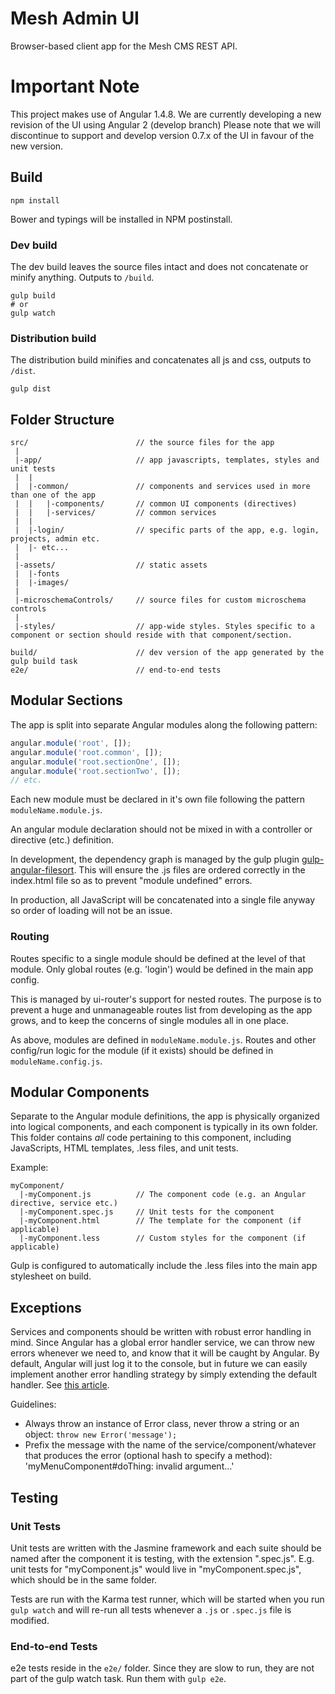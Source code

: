 # Mesh Admin UI

Browser-based client app for the Mesh CMS REST API.


# Important Note

This project makes use of Angular 1.4.8. We are currently developing a new revision of the UI using Angular 2 (develop branch)
Please note that we will discontinue to support and develop version 0.7.x of the UI in favour of the new version.

## Build

```Shell
npm install
```
Bower and typings will be installed in NPM postinstall.

### Dev build

The dev build leaves the source files intact and does not concatenate or minify anything. Outputs
to `/build`.

```
gulp build
# or
gulp watch
```

### Distribution build

The distribution build minifies and concatenates all js and css, outputs to `/dist`.

```
gulp dist
```


## Folder Structure

```
src/                        // the source files for the app
 |
 |-app/                     // app javascripts, templates, styles and unit tests
 |  |
 |  |-common/               // components and services used in more than one of the app
 |  |   |-components/       // common UI components (directives)
 |  |   |-services/         // common services
 |  |
 |  |-login/                // specific parts of the app, e.g. login, projects, admin etc.
 |  |- etc...
 |
 |-assets/                  // static assets
 |  |-fonts
 |  |-images/        
 |
 |-microschemaControls/     // source files for custom microschema controls
 |
 |-styles/                  // app-wide styles. Styles specific to a component or section should reside with that component/section.
 
build/                      // dev version of the app generated by the gulp build task
e2e/                        // end-to-end tests
```

## Modular Sections

The app is split into separate Angular modules along the following pattern:

```JavaScript
angular.module('root', []);
angular.module('root.common', []);
angular.module('root.sectionOne', []);
angular.module('root.sectionTwo', []);
// etc.
```

Each new module must be declared in it's own file following the pattern `moduleName.module.js`.

An angular module declaration should not be mixed in with a controller or directive (etc.) definition.

In development, the dependency graph is managed by the gulp plugin [gulp-angular-filesort](https://github.com/klei/gulp-angular-filesort). 
This will ensure the .js files are ordered correctly in the index.html file so as to prevent "module undefined" errors.

In production, all JavaScript will be concatenated into a single file anyway so order of loading will not be an issue.

### Routing
Routes specific to a single module should be defined at the level of that module. Only global routes (e.g. 'login') would be defined
in the main app config.

This is managed by ui-router's support for nested routes. The purpose is to prevent a huge and unmanageable routes list from developing as
the app grows, and to keep the concerns of single modules all in one place.

As above, modules are defined in `moduleName.module.js`.
Routes and other config/run logic for the module (if it exists) should be defined in `moduleName.config.js`.

## Modular Components

Separate to the Angular module definitions, the app is physically organized into logical components, and each component is typically in its own folder. This folder contains *all* code 
pertaining to this component, including JavaScripts, HTML templates, .less files, and unit tests.

Example:

```
myComponent/
  |-myComponent.js          // The component code (e.g. an Angular directive, service etc.)
  |-myComponent.spec.js     // Unit tests for the component
  |-myComponent.html        // The template for the component (if applicable)
  |-myComponent.less        // Custom styles for the component (if applicable)
```

Gulp is configured to automatically include the .less files into the main app stylesheet on build.

## Exceptions

Services and components should be written with robust error handling in mind. Since Angular has a global error handler service, we can
throw new errors whenever we need to, and know that it will be caught by Angular. By default, Angular will just log it to the console,
but in future we can easily implement another error handling strategy by simply extending the default handler. See [this article](http://bahmutov.calepin.co/catch-all-errors-in-angular-app.html).

Guidelines:

* Always throw an instance of Error class, never throw a string or an object: `throw new Error('message');`
* Prefix the message with the name of the service/component/whatever that produces the error (optional hash to specify a method): 
'myMenuComponent#doThing: invalid argument...'

## Testing

### Unit Tests

Unit tests are written with the Jasmine framework and each suite should be named after the component it is testing, with the extension
".spec.js". E.g. unit tests for "myComponent.js" would live in "myComponent.spec.js", which should be in the same folder.

Tests are run with the Karma test runner, which will be started when you run `gulp watch` and will re-run all tests whenever a `.js` or `.spec.js` 
file is modified.

### End-to-end Tests

e2e tests reside in the `e2e/` folder. Since they are slow to run, they are not part of the gulp watch task. Run them with `gulp e2e`.
